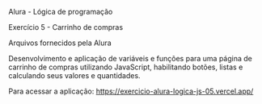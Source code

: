 Alura - Lógica de programação

Exercício 5 - Carrinho de compras

Arquivos fornecidos pela Alura

Desenvolvimento e aplicação de variáveis e funções para uma página de carrinho de compras utilizando JavaScript, habilitando botões, listas e calculando seus valores e quantidades.

Para acessar a aplicação: https://exercicio-alura-logica-js-05.vercel.app/
